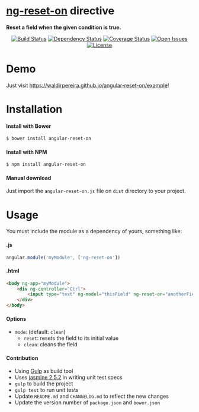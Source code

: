 <p align="center">
    <h1><a href="https://waldirpereira.github.io/angular-reset-on">ng-reset-on</a> directive</h1>
    <strong>Reset a field when the given condition is true.</strong>
</p>

<p align="center">
    <a href="https://travis-ci.org/waldirpereira/angular-reset-on"><img src="https://travis-ci.org/waldirpereira/angular-reset-on.svg?branch=master"
      alt="Build Status"></a>
    <a href='https://www.versioneye.com/user/projects/582f2dcfc8dd3300448f9ec5'><img src='https://www.versioneye.com/user/projects/582f2dcfc8dd3300448f9ec5/badge.svg?style=flat' 
      alt="Dependency Status" /></a>
    <a href='https://coveralls.io/github/waldirpereira/angular-reset-on?branch=master'><img src='https://coveralls.io/repos/github/waldirpereira/angular-reset-on/badge.svg?branch=master' 
      alt='Coverage Status' /></a>
    <a href="https://github.com/waldirpereira/angular-reset-on/issues"><img src="https://img.shields.io/github/issues/waldirpereira/angular-reset-on.svg"
      alt="Open Issues"></a>
    <a href="https://raw.githubusercontent.com/waldirpereira/angular-reset-on/master/LICENSE.md"><img src="https://img.shields.io/github/license/waldirpereira/angular-reset-on.svg"
      alt="License"></a>
</p>

# Demo

Just visit https://waldirpereira.github.io/angular-reset-on/example!

# Installation

#### Install with Bower
```sh
$ bower install angular-reset-on
```

#### Install with NPM
```sh
$ npm install angular-reset-on
```

#### Manual download

Just import the `angular-reset-on.js` file on `dist` directory to your project.

# Usage

You must include the module as a dependency of yours, something like:

#### .js
```Javascript
angular.module('myModule', ['ng-reset-on'])
```

#### .html
```HTML
<body ng-app="myModule">
    <div ng-controller="Ctrl">
        <input type="text" ng-model="thisField" ng-reset-on="anotherField === 1" mode="reset" />
    </div>
</body>
```

#### Options
 - `mode`: (default: `clean`)
   - `reset`: resets the field to its initial value
   - `clean`: cleans the field

#### Contribution
 - Using [Gulp](http://gulpjs.com) as build tool
 - Uses [jasmine 2.5.2](http://jasmine.github.io) in writing unit test specs
 - `gulp` to build the project
 - `gulp test` to run unit tests
 - Update `README.md` and `CHANGELOG.md` to reflect the new changes
 - Update the version number of `package.json` and `bower.json`
